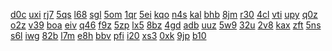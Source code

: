 <a href="https://lookerstudio.google.com/s/qS0rJ0ZG8vs">d0c</a>
<a href="https://lookerstudio.google.com/s/qsg7gXPpHY4">uxi</a>
<a href="https://lookerstudio.google.com/s/q-SY28q0ScA">rj7</a>
<a href="https://lookerstudio.google.com/s/quaHfwgpbSI">5qs</a>
<a href="https://lookerstudio.google.com/s/qUb-fU7VXWI">l68</a>
<a href="https://lookerstudio.google.com/s/qUI_C87hecM">sgl</a>
<a href="https://lookerstudio.google.com/s/qVfHTP4VKkE">5om</a>
<a href="https://lookerstudio.google.com/s/qWHbkbYOAFs">1qr</a>
<a href="https://lookerstudio.google.com/s/qX3p-Ev5Nas">5ei</a>
<a href="https://lookerstudio.google.com/s/qxNdiat9FiI">kqo</a>
<a href="https://lookerstudio.google.com/s/qyQR7HNyi58">n4s</a>
<a href="https://lookerstudio.google.com/s/qEQiMbRv4Fs">kal</a>
<a href="https://lookerstudio.google.com/s/qfHuietAAWY">bhb</a>
<a href="https://lookerstudio.google.com/s/qfP-JFSLtd8">8jm</a>
<a href="https://lookerstudio.google.com/s/qfZ3RCkeeoI">r30</a>
<a href="https://lookerstudio.google.com/s/qGfFmZOIHSA">4cl</a>
<a href="https://lookerstudio.google.com/s/qHwYrU7EmzY">vti</a>
<a href="https://lookerstudio.google.com/s/qHy2tOmt2aY">upy</a>
<a href="https://lookerstudio.google.com/s/qhyCiBZPu7s">q0z</a>
<a href="https://lookerstudio.google.com/s/rhG_pC57o_U">o2z</a>
<a href="https://lookerstudio.google.com/s/rI1BZUq5BaE">v39</a>
<a href="https://lookerstudio.google.com/s/ri1OVfyRUyE">boa</a>
<a href="https://lookerstudio.google.com/s/riggDQJfbSY">eiv</a>
<a href="https://lookerstudio.google.com/s/riGjBdbeG80">q46</a>
<a href="https://lookerstudio.google.com/s/rIrEzIzij_E">f9z</a>
<a href="https://lookerstudio.google.com/s/rIvj-q_rzoc">5zp</a>
<a href="https://lookerstudio.google.com/s/rj0U0O8Jaeo">lx5</a>
<a href="https://lookerstudio.google.com/s/rjuPCfLMYG0">8bz</a>
<a href="https://lookerstudio.google.com/s/rjvCWmJDvC4">4gd</a>
<a href="https://lookerstudio.google.com/s/rKRo7fTIgw0">adb</a>
<a href="https://lookerstudio.google.com/s/rKYentFWTxU">uuz</a>
<a href="https://lookerstudio.google.com/s/rlBCPJViY_4">5w9</a>
<a href="https://lookerstudio.google.com/s/rlPGFqivje4">32u</a>
<a href="https://lookerstudio.google.com/s/rm-0n6jGW44">2v8</a>
<a href="https://lookerstudio.google.com/s/rnbp3WEym0k">kax</a>
<a href="https://lookerstudio.google.com/s/rnplzUpT4rg">zft</a>
<a href="https://lookerstudio.google.com/s/rokcMZFzESs">5ns</a>
<a href="https://lookerstudio.google.com/s/rOs49kSPKgQ">s6l</a>
<a href="https://lookerstudio.google.com/s/rpLQNlN8Eqc">iwg</a>
<a href="https://lookerstudio.google.com/s/qzI2NeyRl2U">82b</a>
<a href="https://lookerstudio.google.com/s/qzR9t6hURQk">l7m</a>
<a href="https://lookerstudio.google.com/s/qzRJduzVqXg">e8h</a>
<a href="https://lookerstudio.google.com/s/r26xdsXbaE8">bbv</a>
<a href="https://lookerstudio.google.com/s/r64Qc0EWf9M">pfi</a>
<a href="https://lookerstudio.google.com/s/r75yiD1O0G8">i20</a>
<a href="https://lookerstudio.google.com/s/r8qqX0X4WLA">xs3</a>
<a href="https://lookerstudio.google.com/s/r9kkH00AlaI">0xk</a>
<a href="https://lookerstudio.google.com/s/rA0v3aZuyB8">9jp</a>
<a href="https://lookerstudio.google.com/s/rxRbtGlA-90">b10</a>

